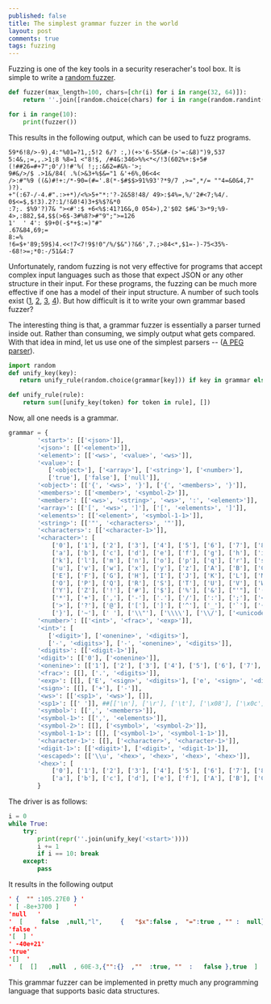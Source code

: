 ```yaml
---
published: false
title: The simplest grammar fuzzer in the world
layout: post
comments: true
tags: fuzzing
---
```


Fuzzing is one of the key tools in a security reseracher's tool box. It is simple
to write a [random fuzzer](https://www.fuzzingbook.org/html/Fuzzer.html#A-Simple-Fuzzer).

```python
def fuzzer(max_length=100, chars=[chr(i) for i in range(32, 64)]):
    return ''.join([random.choice(chars) for i in range(random.randint(0,max_length))])

for i in range(10):
    print(fuzzer())
```
This results in the following output, which can be used to fuzz programs.
```
59*6!8/>-9),4:"%01=?1,;5!2 6/? :,)(+>'6-55&#-(>'=:&8)")9,537
5:4&,;=,,.>1;8 %8=1 <"8!$, /#4&:346>%%<*</!3(602%+:$+5#(!##26=#+7";0'/)!#'%( !;;:&62=#&%-'>;
9#&/>/$ .>1&/84( .%(>&3+%$&="1 &'+6%,06<4<
/>:#"%9 ((&)#!+:/*-90=(#='.8(*-$#$$>91%93'?*9/7 ,>=",*/= ""4=&0&4,7" )?).
+"(:67-/-4.#".:>+*)/<%>5+"*:'?-2&58!48/ 49>:$4%=,%/'2#<7;%4/. 0$<=$,$!3).2?:1/!&0!4)3+$%$?&*0
:7;. $%9'?)7& "><#':$ +6<%$:41?16&,0 054>),2'$02 $#&'3>*9;%9-4>,:882,$4,$$(>6$-3#%8?>#"9";">=126
1'  ' 4': $9+0(-$*+$:=)"#"
.67&84,69;=
8:=%
!6=$+'89;59$)4.<<!7<7!9$!0"/%/$&")?&6',7.;>84<*,$1=-)-75<35%--68!>=;*0:-/51&4:7
```

Unfortunately, random fuzzing is not very effective for programs that accept complex
input languages such as those that expect JSON or any other structure in their input.
For these programs, the fuzzing can be much more effective if one has a model of their
input structure. A number of such tools exist
([1](https://github.com/renatahodovan/grammarinator), [2](https://www.fuzzingbook.org/html/GrammarFuzzer.html), [3](https://github.com/MozillaSecurity/dharma), [4](https://github.com/googleprojectzero/domato)).
But how difficult is it to write your own grammar based fuzzer?

The interesting thing is that, a grammar fuzzer is essentially a parser turned inside
out. Rather than consuming, we simply output what gets compared. With that idea in mind,
let us use one of the simplest parsers -- ([A PEG parser](http://rahul.gopinath.org/2018/09/06/peg-parsing/)).

```python
import random
def unify_key(key):
   return unify_rule(random.choice(grammar[key])) if key in grammar else [key]

def unify_rule(rule):
    return sum([unify_key(token) for token in rule], [])
```
Now, all one needs is a grammar.

```python
grammar = {
        '<start>': [['<json>']],
        '<json>': [['<element>']],
        '<element>': [['<ws>', '<value>', '<ws>']],
        '<value>': [
           ['<object>'], ['<array>'], ['<string>'], ['<number>'],
           ['true'], ['false'], ['null']],
        '<object>': [['{', '<ws>', '}'], ['{', '<members>', '}']],
        '<members>': [['<member>', '<symbol-2>']],
        '<member>': [['<ws>', '<string>', '<ws>', ':', '<element>']],
        '<array>': [['[', '<ws>', ']'], ['[', '<elements>', ']']],
        '<elements>': [['<element>', '<symbol-1-1>']],
        '<string>': [['"', '<characters>', '"']],
        '<characters>': [['<character-1>']],
        '<character>': [
            ['0'], ['1'], ['2'], ['3'], ['4'], ['5'], ['6'], ['7'], ['8'], ['9'],
            ['a'], ['b'], ['c'], ['d'], ['e'], ['f'], ['g'], ['h'], ['i'], ['j'],
            ['k'], ['l'], ['m'], ['n'], ['o'], ['p'], ['q'], ['r'], ['s'], ['t'],
            ['u'], ['v'], ['w'], ['x'], ['y'], ['z'], ['A'], ['B'], ['C'], ['D'],
            ['E'], ['F'], ['G'], ['H'], ['I'], ['J'], ['K'], ['L'], ['M'], ['N'],
            ['O'], ['P'], ['Q'], ['R'], ['S'], ['T'], ['U'], ['V'], ['W'], ['X'],
            ['Y'], ['Z'], ['!'], ['#'], ['$'], ['%'], ['&'], ["'"], ['('], [')'],
            ['*'], ['+'], [','], ['-'], ['.'], ['/'], [':'], [';'], ['<'], ['='],
            ['>'], ['?'], ['@'], ['['], [']'], ['^'], ['_'], ['`'], ['{'], ['|'],
            ['}'], ['~'], [' '], ['\\"'], ['\\\\'], ['\\/'], ['<unicode>'], ['<escaped>']],
        '<number>': [['<int>', '<frac>', '<exp>']],
        '<int>': [
           ['<digit>'], ['<onenine>', '<digits>'],
           ['-', '<digits>'], ['-', '<onenine>', '<digits>']],
        '<digits>': [['<digit-1>']],
        '<digit>': [['0'], ['<onenine>']],
        '<onenine>': [['1'], ['2'], ['3'], ['4'], ['5'], ['6'], ['7'], ['8'], ['9']],
        '<frac>': [[], ['.', '<digits>']],
        '<exp>': [[], ['E', '<sign>', '<digits>'], ['e', '<sign>', '<digits>']],
        '<sign>': [[], ['+'], ['-']],
        '<ws>': [['<sp1>', '<ws>'], []],
        '<sp1>': [[' ']], ##[['\n'], ['\r'], ['\t'], ['\x08'], ['\x0c']],
        '<symbol>': [[',', '<members>']],
        '<symbol-1>': [[',', '<elements>']],
        '<symbol-2>': [[], ['<symbol>', '<symbol-2>']],
        '<symbol-1-1>': [[], ['<symbol-1>', '<symbol-1-1>']],
        '<character-1>': [[], ['<character>', '<character-1>']],
        '<digit-1>': [['<digit>'], ['<digit>', '<digit-1>']],
        '<escaped>': [['\\u', '<hex>', '<hex>', '<hex>', '<hex>']],
        '<hex>': [
            ['0'], ['1'], ['2'], ['3'], ['4'], ['5'], ['6'], ['7'], ['8'], ['9'],
            ['a'], ['b'], ['c'], ['d'], ['e'], ['f'], ['A'], ['B'], ['C'], ['D'], ['E'], ['F']]
        }
```

The driver is as follows:

```python
i = 0
while True:
    try:
        print(repr(''.join(unify_key('<start>'))))
        i += 1
        if i == 10: break
    except:
        pass
```

It results in the following output

```json
' {  "" :105.27E0 } '
' [ -8e+3700 ]    '
'null   '
'  [     false  ,null,"l",     {   "$x":false ,  "=":true , "" :  null} ,""] '
'false '
'[  ] '
' -40e+21'
'true'
'[]  '
'  [  []   ,null  , 60E-3,{"":{}  ,""  :true, ""  :   false },true  ]  '
```

This grammar fuzzer can be implemented in pretty much any programming language that supports basic data structures.
